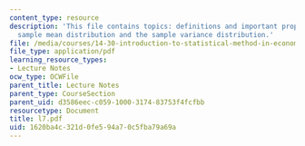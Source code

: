 ```yaml
---
content_type: resource
description: 'This file contains topics: definitions and important properties of the
  sample mean distribution and the sample variance distribution.'
file: /media/courses/14-30-introduction-to-statistical-method-in-economics-spring-2006/1620ba4c321d0fe594a70c5fba79a69a_l7.pdf
file_type: application/pdf
learning_resource_types:
- Lecture Notes
ocw_type: OCWFile
parent_title: Lecture Notes
parent_type: CourseSection
parent_uid: d3586eec-c059-1000-3174-83753f4fcfbb
resourcetype: Document
title: l7.pdf
uid: 1620ba4c-321d-0fe5-94a7-0c5fba79a69a
---
```

